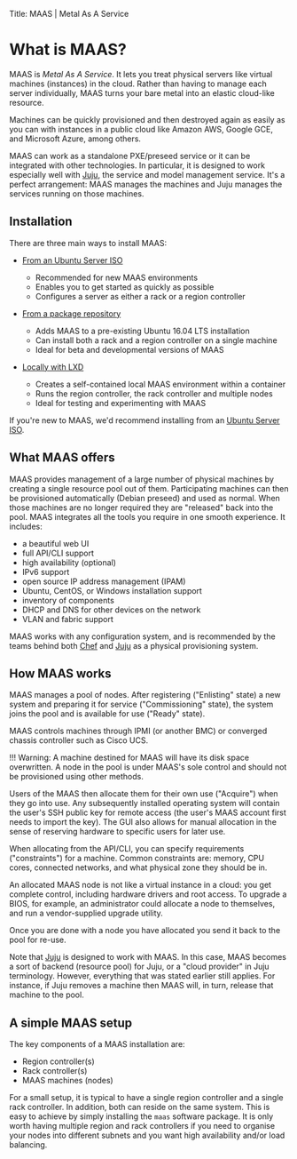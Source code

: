 Title: MAAS | Metal As A Service


# What is MAAS?

MAAS is *Metal As A Service*. It lets you treat physical servers like virtual
machines (instances) in the cloud. Rather than having to manage each server
individually, MAAS turns your bare metal into an elastic cloud-like resource.

Machines can be quickly provisioned and then destroyed again as easily as you
can with instances in a public cloud like Amazon AWS, Google GCE, and Microsoft
Azure, among others.

MAAS can work as a standalone PXE/preseed service or it can be integrated with
other technologies. In particular, it is designed to work especially well with
[Juju](https://jujucharms.com/docs/stable/about-juju), the service and model
management service. It's a perfect arrangement: MAAS manages the machines and
Juju manages the services running on those machines.

## Installation

There are three main ways to install MAAS:

- [From an Ubuntu Server ISO](installconfig-server-iso.html)
    - Recommended for new MAAS environments
    - Enables you to get started as quickly as possible
    - Configures a server as either a rack or a region controller

- [From a package repository](installconfig-package-install.html)
    - Adds MAAS to a pre-existing Ubuntu 16.04 LTS installation
    - Can install both a rack and a region controller on a single machine
    - Ideal for beta and developmental versions of MAAS

- [Locally with LXD](installconfig-lxd-install.html)
    - Creates a self-contained local MAAS environment within a container
    - Runs the region controller, the rack controller and multiple nodes
    - Ideal for testing and experimenting with MAAS

If you're new to MAAS, we'd recommend installing from an [Ubuntu Server
ISO](installconfig-server-iso.html).

## What MAAS offers

MAAS provides management of a large number of physical machines by creating a
single resource pool out of them. Participating machines can then be
provisioned automatically (Debian preseed) and used as normal. When those
machines are no longer required they are "released" back into the pool. MAAS
integrates all the tools you require in one smooth experience. It includes:

- a beautiful web UI
- full API/CLI support
- high availability (optional)
- IPv6 support
- open source IP address management (IPAM)
- Ubuntu, CentOS, or Windows installation support
- inventory of components
- DHCP and DNS for other devices on the network
- VLAN and fabric support

MAAS works with any configuration system, and is recommended by the teams
behind both [Chef](https://www.chef.io/chef) and
[Juju](https://jujucharms.com/docs/stable/about-juju) as a physical
provisioning system.

## How MAAS works

MAAS manages a pool of nodes. After registering ("Enlisting" state) a new
system and preparing it for service ("Commissioning" state), the system joins
the pool and is available for use ("Ready" state).

MAAS controls machines through IPMI (or another BMC) or converged chassis
controller such as Cisco UCS.

!!! Warning: A machine destined for MAAS will have its disk space overwritten.
A node in the pool is under MAAS's sole control and should not be provisioned
using other methods.

Users of the MAAS then allocate them for their own use ("Acquire") when they go
into use. Any subsequently installed operating system will contain the user's
SSH public key for remote access (the user's MAAS account first needs to import
the key). The GUI also allows for manual allocation in the sense of reserving
hardware to specific users for later use.

When allocating from the API/CLI, you can specify requirements ("constraints")
for a machine. Common constraints are: memory, CPU cores, connected networks,
and what physical zone they should be in.

An allocated MAAS node is not like a virtual instance in a cloud: you get
complete control, including hardware drivers and root access. To upgrade a
BIOS, for example, an administrator could allocate a node to themselves, and
run a vendor-supplied upgrade utility.

Once you are done with a node you have allocated you send it back to the pool
for re-use.

Note that [Juju](https://jujucharms.com/docs/stable/about-juju) is designed to
work with MAAS. In this case, MAAS becomes a sort of backend (resource pool)
for Juju, or a "cloud provider" in Juju terminology. However, everything that
was stated earlier still applies. For instance, if Juju removes a machine then
MAAS will, in turn, release that machine to the pool.

## A simple MAAS setup

The key components of a MAAS installation are:

- Region controller(s)
- Rack controller(s)
- MAAS machines (nodes)

For a small setup, it is typical to have a single region controller and a
single rack controller. In addition, both can reside on the same system. This
is easy to achieve by simply installing the `maas` software package. It is only
worth having multiple region and rack controllers if you need to organise your
nodes into different subnets and you want high availability and/or load
balancing.
